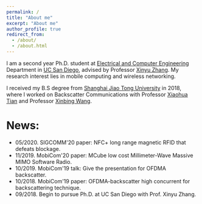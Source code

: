 ```yaml
---
permalink: /
title: "About me"
excerpt: "About me"
author_profile: true
redirect_from: 
  - /about/
  - /about.html
---
```


I am a second year Ph.D. student at [Electrical and Computer Engineering](http://www.ece.ucsd.edu/) Department in [UC San Diego](https://ucsd.edu), advised by Professor [Xinyu Zhang](http://xyzhang.ucsd.edu). My research interest lies in mobile computing and wireless networking.

I received my B.S degree from [Shanghai Jiao Tong University](http://en.sjtu.edu.cn/) in 2018, where I worked on Backscatter Communications with Professor [Xiaohua Tian](http://iiot.sjtu.edu.cn/xtian/) and Professor [Xinbing Wang](http://www.cs.sjtu.edu.cn/~wang-xb/). 


News:
======
* 05/2020. SIGCOMM'20 paper: NFC+ long range magnetic RFID that defeats blockage.
* 11/2019. MobiCom'20 paper: MCube low cost Millimeter-Wave Massive MIMO Software Radio.
* 10/2019. MobiCom'19 talk: Give the presentation for OFDMA backscatter.
* 10/2018. MobiCom'19 paper: OFDMA-backscatter high concurrent for backscattering technique.
* 09/2018. Begin to pursue Ph.D. at UC San Diego with Prof. Xinyu Zhang.
